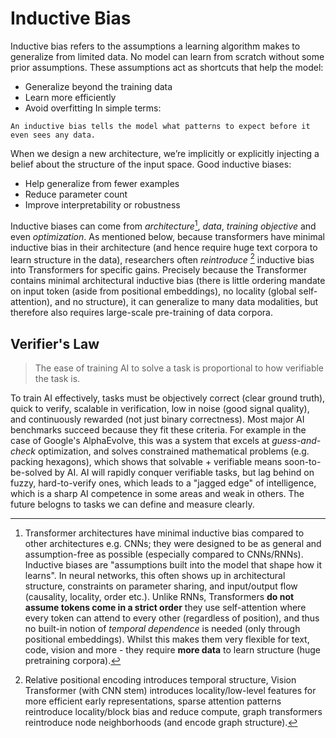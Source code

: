 # Inductive Bias

Inductive bias refers to the assumptions a learning algorithm makes to generalize from limited data. No model can learn from scratch without some prior assumptions. These assumptions act as shortcuts that help the model:
- Generalize beyond the training data
- Learn more efficiently
- Avoid overfitting
In simple terms:
```
An inductive bias tells the model what patterns to expect before it even sees any data.
```
When we design a new architecture, we’re implicitly or explicitly injecting a belief about the structure of the input space. Good inductive biases:
- Help generalize from fewer examples
- Reduce parameter count
- Improve interpretability or robustness

Inductive biases can come from _architecture_[^1], _data_, _training objective_ and even _optimization_. As mentioned below, because transformers have minimal inductive bias in their architecture (and hence require huge text corpora to learn structure in the data), researchers often _reintroduce_ [^2] inductive bias into Transformers for specific gains. Precisely because the Transformer contains minimal architectural inductive bias (there is little ordering mandate on input token (aside from positional embeddings), no locality (global self-attention), and no structure), it can generalize to many data modalities, but therefore also requires large-scale pre-training of data corpora. 

## Verifier's Law 

> The ease of training AI to solve a task is proportional to how verifiable the task is. 

To train AI effectively, tasks must be objectively correct (clear ground truth), quick to verify, scalable in verification, low in noise (good signal quality), and continuously rewarded (not just binary correctness). Most major AI benchmarks succeed because they fit these criteria. For example in the case of Google's AlphaEvolve, this was a system that excels at _guess-and-check_ optimization, and solves constrained mathematical problems (e.g. packing hexagons), which shows that solvable + verifiable means soon-to-be-solved by AI. AI will rapidly conquer verifiable tasks, but lag behind on fuzzy, hard-to-verify ones, which leads to a "jagged edge" of intelligence, which is a sharp AI competence in some areas and weak in others. The future belogns to tasks we can define and measure clearly. 



[^1]: Transformer architectures have minimal inductive bias compared to other architectures e.g. CNNs; they were designed to be as general and assumption-free as possible (especially compared to CNNs/RNNs). Inductive biases are "assumptions built into the model that shape how it learns". In neural networks, this often shows up in architectural structure, constraints on parameter sharing, and input/output flow (causality, locality, order etc.). Unlike RNNs, Transformers **do not assume tokens come in a strict order** they use self-attention where every token can attend to every other (regardless of position), and thus no built-in notion of _temporal dependence_ is needed (only through positional embeddings). Whilst this makes them very flexible for text, code, vision and more - they require **more data** to learn structure (huge pretraining corpora). 

[^2]: Relative positional encoding introduces temporal structure, Vision Transformer (with CNN stem) introduces locality/low-level features for more efficient early representations, sparse attention patterns reintroduce locality/block bias and reduce compute, graph transformers reintroduce node neighborhoods (and encode graph structure). 